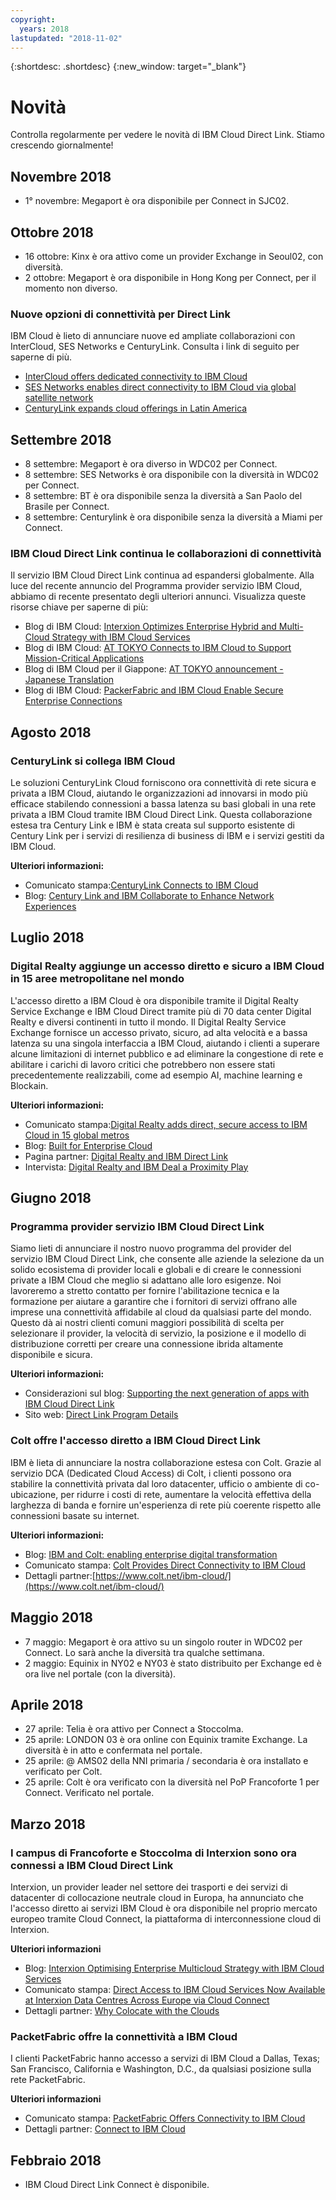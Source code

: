 ```yaml
---
copyright:
  years: 2018
lastupdated: "2018-11-02"
---
```


{:shortdesc: .shortdesc}
{:new_window: target="_blank"}

# Novità

Controlla regolarmente per vedere le novità di IBM Cloud Direct Link. Stiamo crescendo giornalmente!

## Novembre 2018

* 1° novembre: Megaport è ora disponibile per Connect in SJC02.

## Ottobre 2018

* 16 ottobre: Kinx è ora attivo come un provider Exchange in Seoul02, con diversità.
* 2 ottobre: Megaport è ora disponibile in Hong Kong per Connect, per il momento non diverso.

### Nuove opzioni di connettività per Direct Link
 
IBM Cloud è lieto di annunciare nuove ed ampliate collaborazioni con InterCloud, SES Networks e CenturyLink. Consulta i link di seguito per saperne di più. 
 
* [InterCloud offers dedicated connectivity to IBM Cloud](https://digitalisationworld.com/news/55529/intercloud-offers-dedicated-connectivity-to-ibm-cloud)
* [SES Networks enables direct connectivity to IBM Cloud via global satellite network](https://www.ses.com/press-release/ses-networks-enables-direct-connectivity-ibm-cloud-global-satellite-network)
* [CenturyLink expands cloud offerings in Latin America](http://news.centurylink.com/2018-10-04-CenturyLink-expands-cloud-offerings-in-Latin-America)


## Settembre 2018

* 8 settembre: Megaport è ora diverso in WDC02 per Connect.
* 8 settembre: SES Networks è ora disponibile con la diversità in WDC02 per Connect.
* 8 settembre: BT è ora disponibile senza la diversità a San Paolo del Brasile per Connect.
* 8 settembre: Centurylink è ora disponibile senza la diversità a Miami per Connect.

### IBM Cloud Direct Link continua le collaborazioni di connettività

Il servizio IBM Cloud Direct Link continua ad espandersi globalmente. Alla luce del recente annuncio del Programma provider servizio IBM Cloud, abbiamo di recente presentato degli ulteriori annunci. Visualizza queste risorse chiave per saperne di più:
 
* Blog di IBM Cloud: [Interxion Optimizes Enterprise Hybrid and Multi-Cloud Strategy with IBM Cloud Services](https://www.ibm.com/blogs/bluemix/2018/09/interxion-enterprise-ibm-cloud-services/)
* Blog di IBM Cloud: [AT TOKYO Connects to IBM Cloud to Support Mission-Critical Applications](https://www.ibm.com/blogs/bluemix/2018/08/tokyo-connects-ibm-cloud-support-mission-critical-applications/)
* Blog di IBM Cloud per il Giappone: [AT TOKYO announcement - Japanese Translation](https://www.ibm.com/blogs/solutions/jp-ja/tokyo-connects-ibm-cloud-support-mission-critical-applications-httpswww-ibm-comblogssolutionsjp-ja/)
* Blog di IBM Cloud: [PackerFabric and IBM Cloud Enable Secure Enterprise Connections](https://www.ibm.com/blogs/bluemix/2018/08/packetfabric-ibm-enable-secure-enterprise-connections/)

## Agosto 2018

### CenturyLink si collega IBM Cloud
 
Le soluzioni CenturyLink Cloud forniscono ora connettività di rete sicura e privata a IBM Cloud, aiutando le organizzazioni ad innovarsi in modo più efficace stabilendo connessioni a bassa latenza su basi globali in una rete privata a IBM Cloud tramite IBM Cloud Direct Link. Questa collaborazione estesa tra Century Link e IBM è stata creata sul supporto esistente di Century Link per i servizi di resilienza di business di IBM e i servizi gestiti da IBM Cloud.
 
**Ulteriori informazioni:**
* Comunicato stampa:[CenturyLink Connects to IBM Cloud](http://news.centurylink.com/2018-08-01-CenturyLink-Connects-Enterprises-to-IBM-Cloud)
* Blog: [Century Link and IBM Collaborate to Enhance Network Experiences](https://www.ibm.com/blogs/bluemix/2018/08/centurylink-ibm-enhance-network-experiences/)

## Luglio 2018

### Digital Realty aggiunge un accesso diretto e sicuro a IBM Cloud in 15 aree metropolitane nel mondo
 
L'accesso diretto a IBM Cloud è ora disponibile tramite il Digital Realty Service Exchange e IBM Cloud Direct tramite più di 70 data center Digital Realty e diversi continenti in tutto il mondo. Il Digital Realty Service Exchange fornisce un accesso privato, sicuro, ad alta velocità e a bassa latenza su una singola interfaccia a IBM Cloud, aiutando i clienti a superare alcune limitazioni di internet pubblico e ad eliminare la congestione di rete e abilitare i carichi di lavoro critici che potrebbero non essere stati precedentemente realizzabili, come ad esempio AI, machine learning e Blockain.
 
**Ulteriori informazioni:**
* Comunicato stampa:[Digital Realty adds direct, secure access to IBM Cloud in 15 global metros](http://investor.digitalrealty.com/investor-relations/news-and-events/news/news-details/2018/Digital-Realty-Adds-Direct-Secure-Access-to-IBM-Cloud-in-15-Global-Metros/default.aspx?_ga=2.4622768.2004310000.1533067916-309713252.1509692838)
* Blog: [Built for Enterprise Cloud](https://www.ibm.com/blogs/bluemix/2018/07/digital-realty-ibm-cloud-direct-link-expand-network/)
* Pagina partner: [Digital Realty and IBM Direct Link](https://www.digitalrealty.com/partners/alliance-partners/ibm-direct-link/)
* Intervista: [Digital Realty and IBM Deal a Proximity Play](https://www.lightreading.com/data-center/data-center-infrastructure/digital-realty-ibm-deal-a-proximity-play/d/d-id/744870)


## Giugno 2018

### Programma provider servizio IBM Cloud Direct Link

Siamo lieti di annunciare il nostro nuovo programma del provider del servizio IBM Cloud Direct Link, che consente alle aziende la selezione da un solido ecosistema di provider locali e globali e di creare le connessioni private a IBM Cloud che meglio si adattano alle loro esigenze. Noi lavoreremo a stretto contatto per fornire l'abilitazione tecnica e la formazione per aiutare a garantire che i fornitori di servizi offrano alle imprese una connettività affidabile al cloud da qualsiasi parte del mondo. Questo dà ai nostri clienti comuni maggiori possibilità di scelta per selezionare il provider, la velocità di servizio, la posizione e il modello di distribuzione corretti per creare una connessione ibrida altamente disponibile e sicura.
 
**Ulteriori informazioni:**
* Considerazioni sul blog: [Supporting the next generation of apps with IBM Cloud Direct Link](https://www.ibm.com/blogs/cloud-computing/2018/06/26/next-generation-cloud-apps-ibm-cloud-direct-link/)
* Sito web: [Direct Link Program Details](https://www.ibm.com/cloud/direct-link/partners)

### Colt offre l'accesso diretto a IBM Cloud Direct Link

IBM è lieta di annunciare la nostra collaborazione estesa con Colt. Grazie al servizio DCA (Dedicated Cloud Access) di Colt, i clienti possono ora stabilire la connettività privata dal loro datacenter, ufficio o ambiente di co-ubicazione, per ridurre i costi di rete, aumentare la velocità effettiva della larghezza di banda e fornire un'esperienza di rete più coerente rispetto alle connessioni basate su internet. 
 
**Ulteriori informazioni:**

* Blog: [IBM and Colt: enabling enterprise digital transformation](https://www.ibm.com/blogs/bluemix/2018/06/ibm-colt-enterprise-digital-transformation/)
* Comunicato stampa: [Colt Provides Direct Connectivity to IBM Cloud](https://www.colt.net/resources/colt-provides-direct-connectivity-ibm-cloud/)
* Dettagli partner:[https://www.colt.net/ibm-cloud/](https://www.colt.net/ibm-cloud/)

## Maggio 2018

 * 7 maggio: Megaport è ora attivo su un singolo router in WDC02 per Connect. Lo sarà anche la diversità tra qualche settimana.
 * 2 maggio: Equinix in NY02 e NY03 è stato distribuito per Exchange ed è ora live nel portale (con la diversità).

## Aprile 2018

 * 27 aprile: Telia è ora attivo per Connect a Stoccolma.
 * 25 aprile: LONDON 03 è ora online con Equinix tramite Exchange. La diversità è in atto e confermata nel portale.
 * 25 aprile: @ AMS02 della NNI primaria / secondaria è ora installato e verificato per Colt.
 * 25 aprile: Colt è ora verificato con la diversità nel PoP Francoforte 1 per Connect. Verificato nel portale.
 
## Marzo 2018
 
### I campus di Francoforte e Stoccolma di Interxion sono ora connessi a IBM Cloud Direct Link
 
Interxion, un provider leader nel settore dei trasporti e dei servizi di datacenter di collocazione neutrale cloud in Europa, ha annunciato che l'accesso diretto ai servizi IBM Cloud è ora disponibile nel proprio mercato europeo tramite Cloud Connect, la piattaforma di interconnessione cloud di Interxion.

**Ulteriori informazioni**

* Blog: [Interxion Optimising Enterprise Multicloud Strategy with IBM Cloud Services](https://www.interxion.com/blogs/2018/03/interxion-optimising-enterprise-multicloud-strategy-with-ibm-cloud-services/)
* Comunicato stampa: [Direct Access to IBM Cloud Services Now Available at Interxion Data Centres Across Europe via Cloud Connect](https://www.interxion.com/news/2018/03/direct-access-to-ibm-cloud-services/)
* Dettagli partner: [Why Colocate with the Clouds](https://www.interxion.com/why-interxion/colocate-with-the-clouds/ibm/)

### PacketFabric offre la connettività a IBM Cloud

I clienti PacketFabric hanno accesso a servizi di IBM Cloud a Dallas, Texas; San Francisco, California e Washington, D.C., da qualsiasi posizione sulla rete PacketFabric.

**Ulteriori informazioni**

* Comunicato stampa: [PacketFabric Offers Connectivity to IBM Cloud](https://www.packetfabric.com/news/2018/03/06/packetfabric-offers-connectivity-to-ibm.html)
* Dettagli partner: [Connect to IBM Cloud](https://www.packetfabric.com/packetcor/ibm-cloud/)

## Febbraio 2018
 
 * IBM Cloud Direct Link Connect è disponibile.
